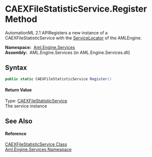 CAEXFileStatisticService.Register Method
========================================
AutomationML 2.1 APIRegisters a new instance of a CAEXFileStatisticService with the [ServiceLocator][1] of the AMLEngine.

  **Namespace:**  [Aml.Engine.Services][2]  
  **Assembly:**  AML.Engine.Services (in AML.Engine.Services.dll)

Syntax
------

```csharp
public static CAEXFileStatisticService Register()
```

#### Return Value
Type: [CAEXFileStatisticService][3]  
The service instance

See Also
--------

#### Reference
[CAEXFileStatisticService Class][3]  
[Aml.Engine.Services Namespace][2]  

[1]: ../ServiceLocator/README.md
[2]: ../README.md
[3]: README.md
[4]: https://www.automationml.org
[5]: ../../icons/logoShade.png